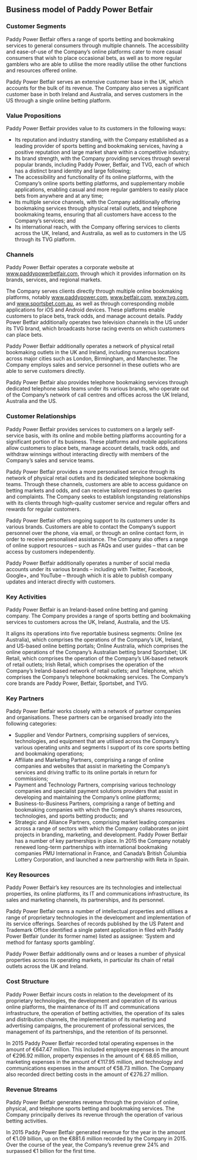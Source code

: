 Business model of Paddy Power Betfair
-------------------------------------

 ### Customer Segments

 Paddy Power Betfair offers a range of sports betting and bookmaking services to general consumers through multiple channels. The accessibility and ease-of-use of the Company’s online platforms cater to more casual consumers that wish to place occasional bets, as well as to more regular gamblers who are able to utilise the more readily utilise the other functions and resources offered online.

 Paddy Power Betfair serves an extensive customer base in the UK, which accounts for the bulk of its revenue. The Company also serves a significant customer base in both Ireland and Australia, and serves customers in the US through a single online betting platform.

 ### Value Propositions

 Paddy Power Betfair provides value to its customers in the following ways:

  * Its reputation and industry standing, with the Company established as a leading provider of sports betting and bookmaking services, having a positive reputation and large market share within a competitive industry;
 * Its brand strength, with the Company providing services through several popular brands, including Paddy Power, Betfair, and TVG, each of which has a distinct brand identity and large following;
 * The accessibility and functionality of its online platforms, with the Company’s online sports betting platforms, and supplementary mobile applications, enabling casual and more regular gamblers to easily place bets from anywhere and at any time;
 * Its multiple service channels, with the Company additionally offering bookmaking services through physical retail outlets, and telephone bookmaking teams, ensuring that all customers have access to the Company’s services; and
 * Its international reach, with the Company offering services to clients across the UK, Ireland, and Australia, as well as to customers in the US through its TVG platform.
  ### Channels

 Paddy Power Betfair operates a corporate website at www.paddypowerbetfair.com, through which it provides information on its brands, services, and regional markets.

 The Company serves clients directly through multiple online bookmaking platforms, notably www.paddypower.com, www.betfair.com, www.tvg.com, and www.sportsbet.com.au, as well as through corresponding mobile applications for iOS and Android devices. These platforms enable customers to place bets, track odds, and manage account details. Paddy Power Betfair additionally operates two television channels in the US under its TVG brand, which broadcasts horse racing events on which customers can place bets.

 Paddy Power Betfair additionally operates a network of physical retail bookmaking outlets in the UK and Ireland, including numerous locations across major cities such as London, Birmingham, and Manchester. The Company employs sales and service personnel in these outlets who are able to serve customers directly.

 Paddy Power Betfair also provides telephone bookmaking services through dedicated telephone sales teams under its various brands, who operate out of the Company’s network of call centres and offices across the UK Ireland, Australia and the US.

 ### Customer Relationships

 Paddy Power Betfair provides services to customers on a largely self-service basis, with its online and mobile betting platforms accounting for a significant portion of its business. These platforms and mobile applications allow customers to place bets, manage account details, track odds, and withdraw winnings without interacting directly with members of the Company’s sales and service teams.

 Paddy Power Betfair provides a more personalised service through its network of physical retail outlets and its dedicated telephone bookmaking teams. Through these channels, customers are able to access guidance on betting markets and odds, and can receive tailored responses to queries and complaints. The Company seeks to establish longstanding relationships with its clients through high-quality customer service and regular offers and rewards for regular customers.

 Paddy Power Betfair offers ongoing support to its customers under its various brands. Customers are able to contact the Company’s support personnel over the phone, via email, or through an online contact form, in order to receive personalised assistance. The Company also offers a range of online support resources – such as FAQs and user guides – that can be access by customers independently.

 Paddy Power Betfair additionally operates a number of social media accounts under its various brands – including with Twitter, Facebook, Google+, and YouTube – through which it is able to publish company updates and interact directly with customers.

 ### Key Activities

 Paddy Power Betfair is an Ireland-based online betting and gaming company. The Company provides a range of sports betting and bookmaking services to customers across the UK, Ireland, Australia, and the US.

 It aligns its operations into five reportable business segments: Online (ex Australia), which comprises the operations of the Company’s UK, Ireland, and US-based online betting portals; Online Australia, which comprises the online operations of the Company’s Australian betting brand Sportsbet; UK Retail, which comprises the operation of the Company’s UK-based network of retail outlets; Irish Retail, which comprises the operation of the Company’s Ireland-based network of retail outlets; and Telephone, which comprises the Company’s telephone bookmaking services. The Company’s core brands are Paddy Power, Betfair, Sportsbet, and TVG.

 ### Key Partners

 Paddy Power Betfair works closely with a network of partner companies and organisations. These partners can be organised broadly into the following categories:

  * Supplier and Vendor Partners, comprising suppliers of services, technologies, and equipment that are utilised across the Company’s various operating units and segments I support of its core sports betting and bookmaking operations;
 * Affiliate and Marketing Partners, comprising a range of online companies and websites that assist in marketing the Company’s services and driving traffic to its online portals in return for commissions;
 * Payment and Technology Partners, comprising various technology companies and specialist payment solutions providers that assist in developing and maintaining the Company’s online platforms;
 * Business-to-Business Partners, comprising a range of betting and bookmaking companies with which the Company’s shares resources, technologies, and sports betting products; and
 * Strategic and Alliance Partners, comprising market leading companies across a range of sectors with which the Company collaborates on joint projects in branding, marketing, and development.
  Paddy Power Betfair has a number of key partnerships in place. In 2015 the Company notably renewed long-term partnerships with international bookmaking companies PMU International in France, and Canada’s British Columbia Lottery Corporation, and launched a new partnership with Reta in Spain.

 ### Key Resources

 Paddy Power Betfair’s key resources are its technologies and intellectual properties, its online platforms, its IT and communications infrastructure, its sales and marketing channels, its partnerships, and its personnel.

 Paddy Power Betfair owns a number of intellectual properties and utilises a range of proprietary technologies in the development and implementation of its service offerings. Searches of records published by the US Patent and Trademark Office identified a single patent application in filed with Paddy Power Betfair (under its former name) listed as assignee: ‘System and method for fantasy sports gambling’.

 Paddy Power Betfair additionally owns and or leases a number of physical properties across its operating markets, in particular its chain of retail outlets across the UK and Ireland.

 ### Cost Structure

 Paddy Power Betfair incurs costs in relation to the development of its proprietary technologies, the development and operation of its various online platforms, the maintenance of its IT and communications infrastructure, the operation of betting activities, the operation of its sales and distribution channels, the implementation of its marketing and advertising campaigns, the procurement of professional services, the management of its partnerships, and the retention of its personnel.

 In 2015 Paddy Power Betfair recorded total operating expenses in the amount of €647.47 million. This included employee expenses in the amount of €296.92 million, property expenses in the amount of € 68.65 million, marketing expenses in the amount of €117.95 million, and technology and communications expenses in the amount of €58.73 million. The Company also recorded direct betting costs in the amount of €276.27 million.

 ### Revenue Streams

 Paddy Power Betfair generates revenue through the provision of online, physical, and telephone sports betting and bookmaking services. The Company principally derives its revenue through the operation of various betting activities.

 In 2015 Paddy Power Betfair generated revenue for the year in the amount of €1.09 billion, up on the €881.6 million recorded by the Company in 2015. Over the course of the year, the Company’s revenue grew 24% and surpassed €1 billion for the first time.